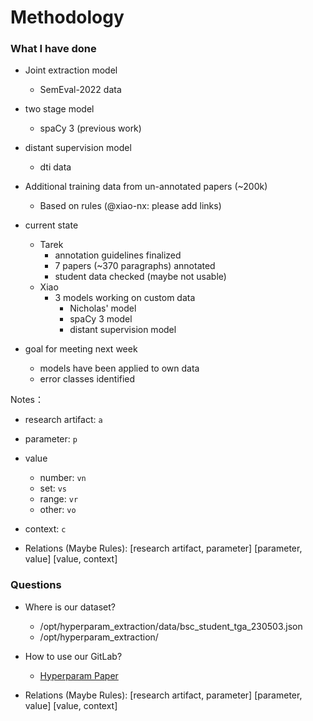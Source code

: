 # Methodology

### What I have done 

* Joint extraction model 
    * SemEval-2022 data
* two stage model
    * spaCy 3 (previous work)
* distant supervision model
    * dti data


* Additional training data from un-annotated papers (~200k)
    * Based on rules (@xiao-nx: please add links)


* current state
    * Tarek
        * annotation guidelines finalized
        * 7 papers (~370 paragraphs) annotated
        * student data checked (maybe not usable)
    * Xiao
        * 3 models working on custom data
            * Nicholas' model
            * spaCy 3 model
            * distant supervision model
* goal for meeting next week
    * models have been applied to own data
    * error classes identified


Notes：
* research artifact: `a`
* parameter: `p`
* value
    * number: `vn`
    * set: `vs`
    * range: `vr`
    * other: `vo`
* context: `c`

* Relations (Maybe Rules):
[research artifact, parameter]
[parameter, value]
[value, context]




### Questions

* Where is our dataset?
    * /opt/hyperparam_extraction/data/bsc_student_tga_230503.json
    * /opt/hyperparam_extraction/

* How to use our GitLab?
    * [Hyperparam Paper](https://codebase.helmholtz.cloud/tarek.saier/hyperparam_paper)
* Relations (Maybe Rules): 
[research artifact, parameter] 
[parameter, value] 
[value, context] 
